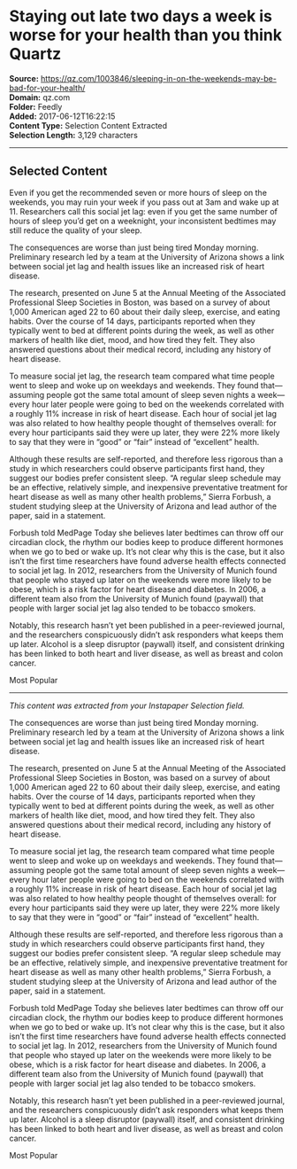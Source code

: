 # Staying out late two days a week is worse for your health than you think Quartz

**Source:** https://qz.com/1003846/sleeping-in-on-the-weekends-may-be-bad-for-your-health/  
**Domain:** qz.com  
**Folder:** Feedly  
**Added:** 2017-06-12T16:22:15  
**Content Type:** Selection Content Extracted  
**Selection Length:** 3,129 characters  


---

## Selected Content

Even if you get the recommended seven or more hours of sleep on the weekends, you may ruin your week if you pass out at 3am and wake up at 11. Researchers call this social jet lag: even if you get the same number of hours of sleep you’d get on a weeknight, your inconsistent bedtimes may still reduce the quality of your sleep.

The consequences are worse than just being tired Monday morning. Preliminary research led by a team at the University of Arizona shows a link between social jet lag and health issues like an increased risk of heart disease.

The research, presented on June 5 at the Annual Meeting of the Associated Professional Sleep Societies in Boston, was based on a survey of about 1,000 American aged 22 to 60 about their daily sleep, exercise, and eating habits. Over the course of 14 days, participants reported when they typically went to bed at different points during the week, as well as other markers of health like diet, mood, and how tired they felt. They also answered questions about their medical record, including any history of heart disease.

To measure social jet lag, the research team compared what time people went to sleep and woke up on weekdays and weekends. They found that—assuming people got the same total amount of sleep seven nights a week—every hour later people were going to bed on the weekends correlated with a roughly 11% increase in risk of heart disease. Each hour of social jet lag was also related to how healthy people thought of themselves overall: for every hour participants said they were up later, they were 22% more likely to say that they were in “good” or “fair” instead of “excellent” health.

Although these results are self-reported, and therefore less rigorous than a study in which researchers could observe participants first hand, they suggest our bodies prefer consistent sleep. “A regular sleep schedule may be an effective, relatively simple, and inexpensive preventative treatment for heart disease as well as many other health problems,” Sierra Forbush, a student studying sleep at the University of Arizona and lead author of the paper, said in a statement.

Forbush told MedPage Today she believes later bedtimes can throw off our circadian clock, the rhythm our bodies keep to produce different hormones when we go to bed or wake up. It’s not clear why this is the case, but it also isn’t the first time researchers have found adverse health effects connected to social jet lag. In 2012, researchers from the University of Munich found that people who stayed up later on the weekends were more likely to be obese, which is a risk factor for heart disease and diabetes. In 2006, a different team also from the University of Munich found (paywall) that people with larger social jet lag also tended to be tobacco smokers.

Notably, this research hasn’t yet been published in a peer-reviewed journal, and the researchers conspicuously didn’t ask responders what keeps them up later. Alcohol is a sleep disruptor (paywall) itself, and consistent drinking has been linked to both heart and liver disease, as well as breast and colon cancer.

Most Popular

---

*This content was extracted from your Instapaper Selection field.*

The consequences are worse than just being tired Monday morning. Preliminary research led by a team at the University of Arizona shows a link between social jet lag and health issues like an increased risk of heart disease.

The research, presented on June 5 at the Annual Meeting of the Associated Professional Sleep Societies in Boston, was based on a survey of about 1,000 American aged 22 to 60 about their daily sleep, exercise, and eating habits. Over the course of 14 days, participants reported when they typically went to bed at different points during the week, as well as other markers of health like diet, mood, and how tired they felt. They also answered questions about their medical record, including any history of heart disease.

To measure social jet lag, the research team compared what time people went to sleep and woke up on weekdays and weekends. They found that—assuming people got the same total amount of sleep seven nights a week—every hour later people were going to bed on the weekends correlated with a roughly 11% increase in risk of heart disease. Each hour of social jet lag was also related to how healthy people thought of themselves overall: for every hour participants said they were up later, they were 22% more likely to say that they were in “good” or “fair” instead of “excellent” health.

Although these results are self-reported, and therefore less rigorous than a study in which researchers could observe participants first hand, they suggest our bodies prefer consistent sleep. “A regular sleep schedule may be an effective, relatively simple, and inexpensive preventative treatment for heart disease as well as many other health problems,” Sierra Forbush, a student studying sleep at the University of Arizona and lead author of the paper, said in a statement.

Forbush told MedPage Today she believes later bedtimes can throw off our circadian clock, the rhythm our bodies keep to produce different hormones when we go to bed or wake up. It’s not clear why this is the case, but it also isn’t the first time researchers have found adverse health effects connected to social jet lag. In 2012, researchers from the University of Munich found that people who stayed up later on the weekends were more likely to be obese, which is a risk factor for heart disease and diabetes. In 2006, a different team also from the University of Munich found (paywall) that people with larger social jet lag also tended to be tobacco smokers.

Notably, this research hasn’t yet been published in a peer-reviewed journal, and the researchers conspicuously didn’t ask responders what keeps them up later. Alcohol is a sleep disruptor (paywall) itself, and consistent drinking has been linked to both heart and liver disease, as well as breast and colon cancer.

Most Popular
